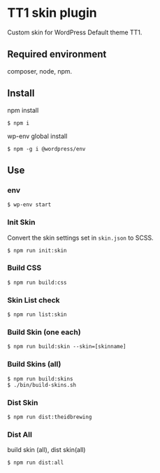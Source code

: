 # TT1 skin plugin

Custom skin for WordPress Default theme TT1.

## Required environment

composer, node, npm.

## Install

npm install

```
$ npm i
```

wp-env global install

```
$ npm -g i @wordpress/env
```

## Use

### env

```
$ wp-env start
```

### Init Skin

Convert the skin settings set in `skin.json` to SCSS.

```
$ npm run init:skin
```

### Build CSS

```
$ npm run build:css
```

### Skin List check

```
$ npm run list:skin
```

### Build Skin (one each)

```
$ npm run build:skin --skin=[skinname]
```

### Build Skins (all)

```
$ npm run build:skins
$ ./bin/build-skins.sh
```

### Dist Skin

```
$ npm run dist:theidbrewing
```

### Dist All
build skin (all), dist skin(all)
```
$ npm run dist:all
```
